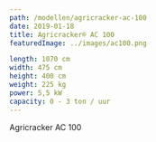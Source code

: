 ```yaml
---
path: /modellen/agricracker-ac-100
date: 2019-01-18
title: Agricracker® AC 100
featuredImage: ../images/ac100.png

length: 1070 cm 
width: 475 cm
height: 400 cm
weight: 225 kg
power: 5,5 kW
capacity: 0 - 3 ton / uur
---
```

Agricracker AC 100